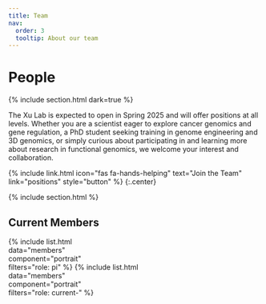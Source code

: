 ```yaml
---
title: Team
nav:
  order: 3
  tooltip: About our team
---
```


# <i class="fas fa-users"></i>People


{% include section.html dark=true %}

The Xu Lab is expected to open in Spring 2025 and will offer positions at all levels. Whether you are a scientist eager to explore cancer genomics and gene regulation, a PhD student seeking training in genome engineering and 3D genomics, or simply curious about participating in and learning more about research in functional genomics, we welcome your interest and collaboration.

{% 
  include link.html 
  icon="fas fa-hands-helping"
  text="Join the Team" 
  link="positions"
  style="button" 
%} 
{:.center}

{% include section.html %}
## Current Members
{% 
  include list.html  
  data="members"  
  component="portrait"  
  filters="role: pi" 
%}
{% 
  include list.html  
  data="members"  
  component="portrait"  
  filters="role: current-" 
%}

